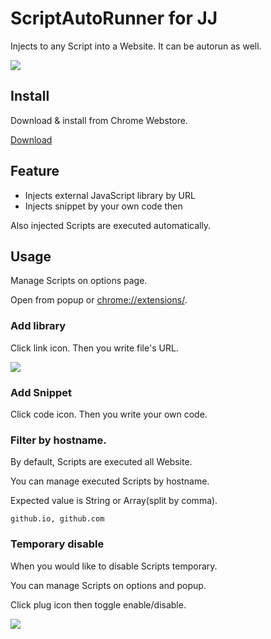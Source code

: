 # ScriptAutoRunner for JJ

Injects to any Script into a Website. It can be autorun as well.

![](ss/02.png)

## Install

Download & install from Chrome Webstore.

[Download](https://chrome.google.com/webstore/detail/scriptautorunner/gpgjofmpmjjopcogjgdldidobhmjmdbm)

## Feature

- Injects external JavaScript library by URL
- Injects snippet by your own code then

Also injected Scripts are executed automatically.

## Usage

Manage Scripts on options page.

Open from popup or [chrome://extensions/](chrome://extensions/).

### Add library

Click link icon. Then you write file's URL.

![](ss/01.png)

### Add Snippet

Click code icon. Then you write your own code.

### Filter by hostname.

By default, Scripts are executed all Website.

You can manage executed Scripts by hostname.

Expected value is String or Array(split by comma).

```
github.io, github.com
```

### Temporary disable

When you would like to disable Scripts temporary.

You can manage Scripts on options and popup.

Click plug icon then toggle enable/disable.

![](ss/03.png)
